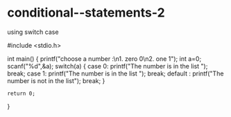 # conditional--statements-2
using switch case

#include <stdio.h>

int main()
{
   printf("choose a number :\n1. zero 0\n2. one 1");
   int a=0;
   scanf("%d",&a);
   switch(a)
   {
       case 0:
          printf("The number is in the list ");
          break;
       case 1:
          printf("The number is in the list ");
          break;
        default : printf("The number is not in the list");
       break;
   }

    return 0;
}
